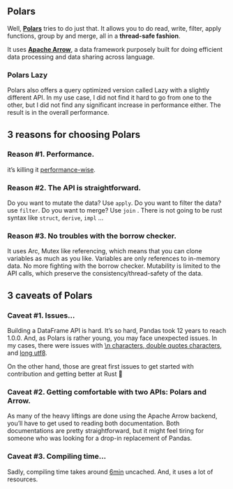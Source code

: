 ## Polars

Well, [**Polars**](https://github.com/ritchie46/polars) tries to do just that. It allows you to do read, write, filter, apply functions, group by and merge, all in a **thread-safe fashion**.

It uses [**Apache Arrow**](https://github.com/apache/arrow), a data framework purposely built for doing efficient data processing and data sharing across language.

### Polars Lazy

Polars also offers a query optimized version called Lazy with a slightly different API. In my use case, I did not find it hard to go from one to the other, but I did not find any significant increase in performance either. The result is in the overall performance.

## 3 reasons for choosing **Polars**

### Reason #1. Performance.

it’s killing it [performance-wise](https://h2oai.github.io/db-benchmark/).

### Reason #2. The API is straightforward.

Do you want to mutate the data? Use `apply`. Do you want to filter the data? use `filter`. Do you want to merge? Use `join` . There is not going to be rust syntax like `struct`, `derive`, `impl` …

### Reason #3. No troubles with the borrow checker.

It uses Arc, Mutex like referencing, which means that you can clone variables as much as you like. Variables are only references to in-memory data. No more fighting with the borrow checker. Mutability is limited to the API calls, which preserve the consistency/thread-safety of the data.

## 3 caveats of **Polars**

### ‌‌Caveat #1. Issues…

Building a DataFrame API is hard. It’s so hard, Pandas took 12 years to reach 1.0.0. And,  as Polars is rather young, you may face unexpected issues. In my cases, there were issues with [\\n characters](https://github.com/ritchie46/polars/issues/387),[ double quotes characters](https://github.com/ritchie46/polars/pull/399), and [long utf8](https://github.com/ritchie46/polars/pull/400).

On the other hand, those are great first issues to get started with contribution and getting better at Rust 🔨

### Caveat #2. Getting comfortable with two APIs: Polars and Arrow.

As many of the heavy liftings are done using the Apache Arrow backend, you’ll have to get used to reading both documentation. Both documentations are pretty straightforward, but it might feel tiring for someone who was looking for a drop-in replacement of Pandas.

### Caveat #3. Compiling time…

Sadly, compiling time takes around [6min](https://github.com/ritchie46/polars/issues/402) uncached. And, it uses a lot of resources.


